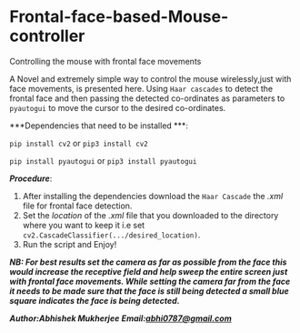 # Frontal-face-based-Mouse-controller
Controlling the mouse with frontal face movements

A Novel and extremely simple way to control the mouse wirelessly,just with face movements, is presented here. Using `Haar cascades` to detect the frontal face and then passing the detected co-ordinates as parameters to `pyautogui` to move the cursor to the desired co-ordinates. 

***Dependencies that need to be installed ***:

`pip install cv2` or `pip3 install cv2`

`pip install pyautogui` or `pip3 install pyautogui`

***Procedure***:
1) After installing the dependencies download the `Haar Cascade` the _.xml_ file for frontal face detection. 
2) Set the _location_ of the _.xml_ file that you downloaded to the directory where you want to keep it i.e set `cv2.CascadeClassifier(.../desired_location)`. 
2) Run the script and Enjoy!

_**NB: For best results set the camera as far as possible from the face this would increase the receptive field and help sweep the entire screen just with frontal face movements. While setting the camera far from the face it needs to be made sure that the face is still being detected a small blue square indicates the face is being detected.**_

***Author:Abhishek Mukherjee***
***Email:abhi0787@gmail.com***

